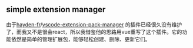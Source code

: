 ## simple extension manager

由于[hayden-fr](https://github.com/hayden-fr)/[vscode-extension-pack-manager](https://github.com/hayden-fr/vscode-extension-pack-manager) 的插件已经很久没有维护了，而我又不是很会react，所以我借鉴他的思路用vue重写了这个插件。它的功能依然是简单的管理扩展包，能够轻松创建、删除、更新它们。
